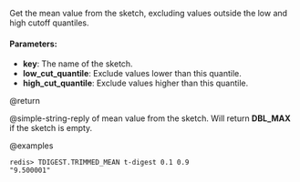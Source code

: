 Get the mean value from the sketch, excluding values outside the low and high cutoff quantiles.

#### Parameters:

* **key**: The name of the sketch.
* **low_cut_quantile**: Exclude values lower than this quantile.
* **high_cut_quantile**: Exclude values higher than this quantile.

@return

@simple-string-reply of mean value from the sketch.
Will return __DBL_MAX__ if the sketch is empty.

@examples

```
redis> TDIGEST.TRIMMED_MEAN t-digest 0.1 0.9
"9.500001"
```
